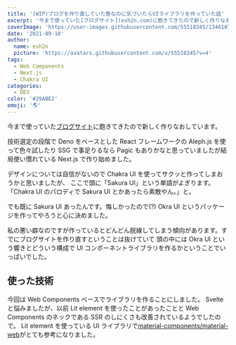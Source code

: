 ```yaml
---
title: '(WIP)ブログを作り直していた筈なのに気づいたらUIライブラリを作っていた話'
excerpt: '今まで使っていた[ブログサイト](esh2n.com)に飽きてきたので新しく作りなおしています。技術選定の段階で Deno をベースとした React フレームワークの Aleph.js を使って色々試したりSSG で事足りるなら Pagic もありかなと思っていましたが結局使い慣れている Next.js で作り始めました。'
coverImage: 'https://user-images.githubusercontent.com/55518345/134610723-79664a98-3977-4978-966e-758a21671366.png'
date: '2021-09-10'
author:
  name: esh2n
  picture: 'https://avatars.githubusercontent.com/u/55518345?v=4'
tags:
  - Web Components
  - Next.js
  - Chakra UI
categories:
  - DEV
color: '#29ABE2'
emoji: '🌎'
---
```


今まで使っていた[ブログサイト](esh2n.com)に飽きてきたので新しく作りなおしています。

技術選定の段階で Deno をベースとした React フレームワークの Aleph.js を使って色々試したり
SSG で事足りるなら Pagic もありかなと思っていましたが結局使い慣れている Next.js で作り始めました。

デザインについては自信がないので Chakra UI を使ってサクッと作ってしまおうかと思いましたが、
ここで頭に「Sakura UI」という単語がよぎります。「Chakra UI のパロディで Sakura UI とかあったら素敵やん。」と。

でも既に Sakura UI あったんです。悔しかったので(?) Okra UI というパッケージを作ってやろうと心に決めました。

私の悪い癖なのですが作っているとどんどん脱線してしまう傾向があります。すでにブログサイトを作り直すということは抜けていて 頭の中には Okra UI という響きとどういう構成で UI コンポーネントライブラリを作るかということでいっぱいでした。

## 使った技術

今回は Web Components ベースでライブラリを作ることにしました。
Svelte と悩みましたが、以前 Lit element を使ったことがあったことと Web Components のネックである SSR のしにくさも改善されているようでしたので。
Lit element を使っている UI ライブラリで[material-components/material-web](https://github.com/material-components/material-web)がとても参考になりました。
